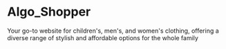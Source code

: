 # Algo_Shopper
Your go-to website for children's, men's, and women's clothing, offering a diverse range of stylish and affordable options for the whole family
